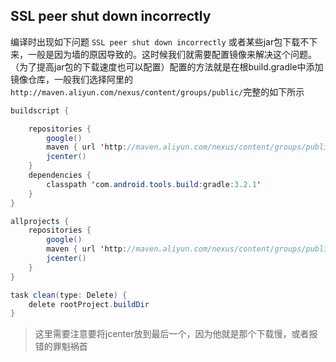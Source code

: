## SSL peer shut down incorrectly

编译时出现如下问题 `SSL peer shut down incorrectly` 或者某些jar包下载不下来，一般是因为墙的原因导致的。这时候我们就需要配置镜像来解决这个问题。（为了提高jar包的下载速度也可以配置）配置的方法就是在根build.gradle中添加镜像仓库，一般我们选择阿里的 `http://maven.aliyun.com/nexus/content/groups/public/`完整的如下所示

```java
buildscript {

    repositories {
        google()
        maven { url 'http://maven.aliyun.com/nexus/content/groups/public/' }
        jcenter()
    }
    dependencies {
        classpath 'com.android.tools.build:gradle:3.2.1'
    }
}

allprojects {
    repositories {
        google()
        maven { url 'http://maven.aliyun.com/nexus/content/groups/public/' }
        jcenter()
    }
}

task clean(type: Delete) {
    delete rootProject.buildDir
}
```

> 这里需要注意要将jcenter放到最后一个，因为他就是那个下载慢，或者报错的罪魁祸首